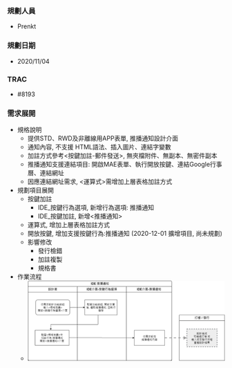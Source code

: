 ### <div id="user">規劃人員</div>
* Prenkt

### <div id="updatedate">規劃日期</div>
* 2020/11/04

### <div id="trac">TRAC</div>
* #8193 

### <div id="requirement">需求展開</path></div>
* 規格說明
    * 提供STD、RWD及非離線用APP表單, 推播通知設計介面
    * 通知內容, 不支援 HTML語法、插入圖片、連結字變數
    * 加註方式參考<按鍵加註-郵件發送>, 無夾檔附件、無副本、無密件副本
    * 推播通知支援連結項目: 開啟MAE表單、執行開放按鍵、連結Google行事曆、連結網址
    * 因應連結網址需求, <運算式>需增加上層表格加註方式
* 規劃項目展開
    * 按鍵加註
        * IDE_按鍵行為選項, 新增行為選項: 推播通知
        * IDE_按鍵加註, 新增<推播通知>
    * 運算式, 增加上層表格加註方式
    * 開放按鍵, 增加支援按鍵行為:推播通知 (2020-12-01 擴增項目, 尚未規劃)
    * 影響修改
        * 發行檢錯
        * 加註複製
        * 規格書
* 作業流程
    * ![pic][imAge_Workflow]

<!-- 圖片 -->
[image_Workflow]:attachment/IDE_MAENotice.png